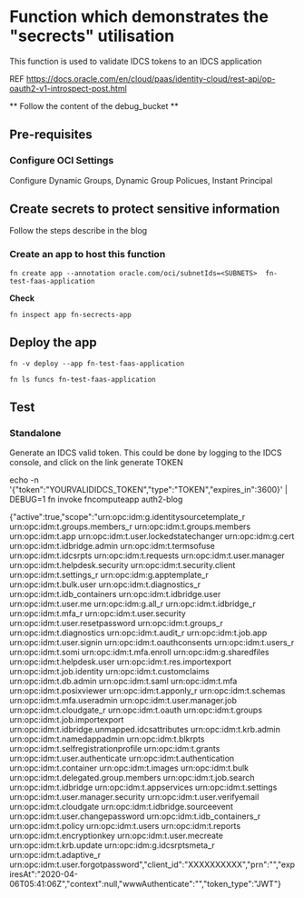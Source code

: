 # Function which demonstrates the "secrects" utilisation

This function is used to validate IDCS tokens to an IDCS application

REF https://docs.oracle.com/en/cloud/paas/identity-cloud/rest-api/op-oauth2-v1-introspect-post.html


** Follow the content of the debug_bucket **

 


## Pre-requisites

### Configure OCI Settings

Configure Dynamic Groups, Dynamic Group Policues,  Instant Principal 

## Create secrets to  protect sensitive information

Follow the steps describe in the blog 

### Create an app to host this function

`fn create app --annotation oracle.com/oci/subnetIds=<SUBNETS>  fn-test-faas-application`




**Check**

`fn inspect app fn-secrects-app`

## Deploy the app

`fn -v deploy --app fn-test-faas-application`

`fn ls funcs fn-test-faas-application`

## Test

### Standalone

Generate an IDCS valid token. This could be done by logging to the IDCS console, and click on the link generate TOKEN

echo -n '{"token":"YOURVALIDIDCS_TOKEN","type":"TOKEN","expires_in":3600}' | DEBUG=1 fn invoke fncomputeapp auth2-blog

{"active":true,"scope":"urn:opc:idm:g.identitysourcetemplate_r urn:opc:idm:t.groups.members_r urn:opc:idm:t.groups.members urn:opc:idm:t.app urn:opc:idm:t.user.lockedstatechanger urn:opc:idm:g.cert urn:opc:idm:t.idbridge.admin urn:opc:idm:t.termsofuse urn:opc:idm:t.idcsrpts urn:opc:idm:t.requests urn:opc:idm:t.user.manager urn:opc:idm:t.helpdesk.security urn:opc:idm:t.security.client urn:opc:idm:t.settings_r urn:opc:idm:g.apptemplate_r urn:opc:idm:t.bulk.user urn:opc:idm:t.diagnostics_r urn:opc:idm:t.idb_containers urn:opc:idm:t.idbridge.user urn:opc:idm:t.user.me urn:opc:idm:g.all_r urn:opc:idm:t.idbridge_r urn:opc:idm:t.mfa_r urn:opc:idm:t.user.security urn:opc:idm:t.user.resetpassword urn:opc:idm:t.groups_r urn:opc:idm:t.diagnostics urn:opc:idm:t.audit_r urn:opc:idm:t.job.app urn:opc:idm:t.user.signin urn:opc:idm:t.oauthconsents urn:opc:idm:t.users_r urn:opc:idm:t.somi urn:opc:idm:t.mfa.enroll urn:opc:idm:g.sharedfiles urn:opc:idm:t.helpdesk.user urn:opc:idm:t.res.importexport urn:opc:idm:t.job.identity urn:opc:idm:t.customclaims urn:opc:idm:t.db.admin urn:opc:idm:t.saml urn:opc:idm:t.mfa urn:opc:idm:t.posixviewer urn:opc:idm:t.apponly_r urn:opc:idm:t.schemas urn:opc:idm:t.mfa.useradmin urn:opc:idm:t.user.manager.job urn:opc:idm:t.cloudgate_r urn:opc:idm:t.oauth urn:opc:idm:t.groups urn:opc:idm:t.job.importexport urn:opc:idm:t.idbridge.unmapped.idcsattributes urn:opc:idm:t.krb.admin urn:opc:idm:t.namedappadmin urn:opc:idm:t.blkrpts urn:opc:idm:t.selfregistrationprofile urn:opc:idm:t.grants urn:opc:idm:t.user.authenticate urn:opc:idm:t.authentication urn:opc:idm:t.container urn:opc:idm:t.images urn:opc:idm:t.bulk urn:opc:idm:t.delegated.group.members urn:opc:idm:t.job.search urn:opc:idm:t.idbridge urn:opc:idm:t.appservices urn:opc:idm:t.settings urn:opc:idm:t.user.manager.security urn:opc:idm:t.user.verifyemail urn:opc:idm:t.cloudgate urn:opc:idm:t.idbridge.sourceevent urn:opc:idm:t.user.changepassword urn:opc:idm:t.idb_containers_r urn:opc:idm:t.policy urn:opc:idm:t.users urn:opc:idm:t.reports urn:opc:idm:t.encryptionkey urn:opc:idm:t.user.mecreate urn:opc:idm:t.krb.update urn:opc:idm:g.idcsrptsmeta_r urn:opc:idm:t.adaptive_r urn:opc:idm:t.user.forgotpassword","client_id":"XXXXXXXXXX","prn":"","expiresAt":"2020-04-06T05:41:06Z","context":null,"wwwAuthenticate":"","token_type":"JWT"}
